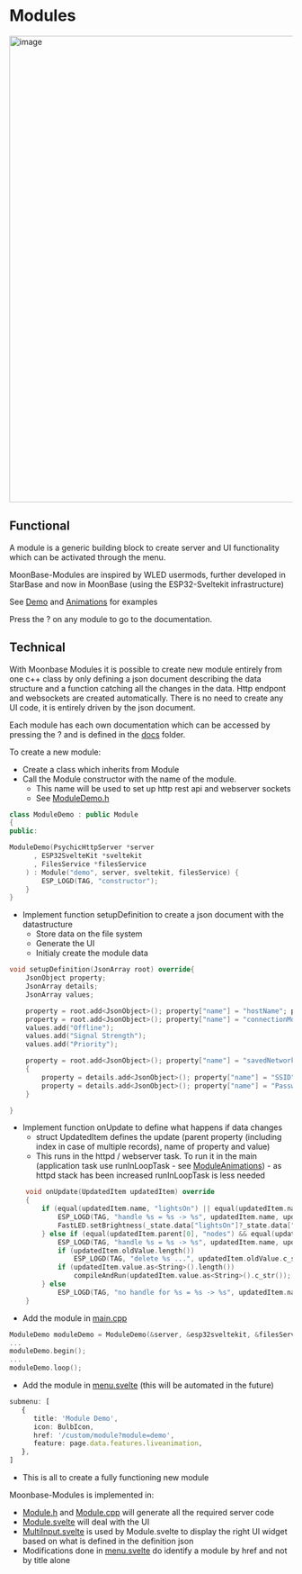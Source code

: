 # Modules

<img width="829" alt="image" src="https://github.com/user-attachments/assets/3384f3ba-b5e6-4993-9a8b-80c25878e176" />

## Functional

A module is a generic building block to create server and UI functionality which can be activated through the menu.

MoonBase-Modules are inspired by WLED usermods, further developed in StarBase and now in MoonBase (using the ESP32-Sveltekit infrastructure)

See [Demo](module/demo.md) and [Animations](module/animations.md) for examples

Press the ? on any module to go to the documentation.

## Technical

With Moonbase Modules it is possible to create new module entirely from one c++ class by only defining a json document describing the data structure and a function catching all the changes in the data. Http endpont and websockets are created automatically. There is no need to create any UI code, it is entirely driven by the json document.

Each module has each own documentation which can be accessed by pressing the ? and is defined in the [docs](https://github.com/ewowi/MoonBase/tree/main/docs) folder.

To create a new module:

* Create a class which inherits from Module
* Call the Module constructor with the name of the module.
    * This name will be used to set up http rest api and webserver sockets
    * See [ModuleDemo.h](https://github.com/ewowi/MoonBase/blob/main/src/custom/ModuleDemo.h)

```cpp
class ModuleDemo : public Module
{
public:

ModuleDemo(PsychicHttpServer *server
      , ESP32SvelteKit *sveltekit
      , FilesService *filesService
    ) : Module("demo", server, sveltekit, filesService) {
        ESP_LOGD(TAG, "constructor");
    }
}
```

* Implement function setupDefinition to create a json document with the datastructure
    * Store data on the file system
    * Generate the UI
    * Initialy create the module data

```cpp
void setupDefinition(JsonArray root) override{
    JsonObject property;
    JsonArray details;
    JsonArray values;

    property = root.add<JsonObject>(); property["name"] = "hostName"; property["type"] = "text"; property["default"] = "MoonLight";
    property = root.add<JsonObject>(); property["name"] = "connectionMode"; property["type"] = "select"; property["default"] = "Signal Strength"; values = property["values"].to<JsonArray>();
    values.add("Offline");
    values.add("Signal Strength");
    values.add("Priority");

    property = root.add<JsonObject>(); property["name"] = "savedNetworks"; property["type"] = "array"; details = property["n"].to<JsonArray>();
    {
        property = details.add<JsonObject>(); property["name"] = "SSID"; property["type"] = "text"; property["default"] = "ewtr"; property["min"] = 3; property["max"] = 32; 
        property = details.add<JsonObject>(); property["name"] = "Password"; property["type"] = "password"; property["default"] = "";
    }

}

```

* Implement function onUpdate to define what happens if data changes
    * struct UpdatedItem defines the update (parent property (including index in case of multiple records), name of property and value)
    * This runs in the httpd / webserver task. To run it in the main (application task use runInLoopTask - see [ModuleAnimations](https://github.com/ewowi/MoonBase/blob/main/src/custom/ModuleAnimations.h)) - as httpd stack has been increased runInLoopTask is less needed

```cpp
    void onUpdate(UpdatedItem updatedItem) override
    {
        if (equal(updatedItem.name, "lightsOn") || equal(updatedItem.name, "brightness")) {
            ESP_LOGD(TAG, "handle %s = %s -> %s", updatedItem.name, updatedItem.oldValue.c_str(), updatedItem.value.as<String>().c_str());
            FastLED.setBrightness(_state.data["lightsOn"]?_state.data["brightness"]:0);
        } else if (equal(updatedItem.parent[0], "nodes") && equal(updatedItem.name, "animation")) {    
            ESP_LOGD(TAG, "handle %s = %s -> %s", updatedItem.name, updatedItem.oldValue.c_str(), updatedItem.value.as<String>().c_str());
            if (updatedItem.oldValue.length())
                ESP_LOGD(TAG, "delete %s ...", updatedItem.oldValue.c_str());
            if (updatedItem.value.as<String>().length())
                compileAndRun(updatedItem.value.as<String>().c_str());
        } else
            ESP_LOGD(TAG, "no handle for %s = %s -> %s", updatedItem.name, updatedItem.oldValue.c_str(), updatedItem.value.as<String>().c_str());
    }
```

* Add the module in [main.cpp](https://github.com/ewowi/MoonBase/blob/main/src/main.cpp)

```cpp
ModuleDemo moduleDemo = ModuleDemo(&server, &esp32sveltekit, &filesService);
...
moduleDemo.begin();
...
moduleDemo.loop();
```

* Add the module in [menu.svelte](https://github.com/ewowi/MoonBase/blob/main/interface/src/routes/menu.svelte) (this will be automated in the future)

```ts
submenu: [
   {
      title: 'Module Demo',
      icon: BulbIcon,
      href: '/custom/module?module=demo',
      feature: page.data.features.liveanimation,
   },
]
```

* This is all to create a fully functioning new module

Moonbase-Modules is implemented in:

* [Module.h](https://github.com/ewowi/MoonBase/blob/main/src/custom/Module.h) and [Module.cpp](https://github.com/ewowi/MoonBase/blob/main/src/custom/Module.cpp) will generate all the required server code
* [Module.svelte](https://github.com/ewowi/MoonBase/blob/main/interface/src/routes/custom/module/Module.svelte) will deal with the UI
* [MultiInput.svelte](https://github.com/ewowi/MoonBase/blob/main/interface/src/lib/components/custom/MultiInput.svelte) is used by Module.svelte to display the right UI widget based on what is defined in the definition json
* Modifications done in [menu.svelte](https://github.com/ewowi/MoonBase/blob/main/interface/src/routes/menu.svelte) do identify a module by href and not by title alone
